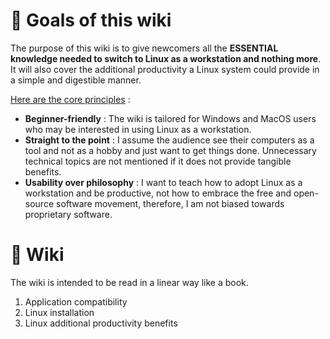 # 🎯 Goals of this wiki
The purpose of this wiki is to give newcomers all the **ESSENTIAL knowledge needed to switch to Linux as a workstation and nothing more**. It will also cover the additional productivity a Linux system could provide in a simple and digestible manner.

<ins>Here are the core principles</ins> :
- **Beginner-friendly** : The wiki is tailored for Windows and MacOS users who may be interested in using Linux as a workstation.
- **Straight to the point** : I assume the audience see their computers as a tool and not as a hobby and just want to get things done. Unnecessary technical topics are not mentioned if it does not provide tangible benefits.
- **Usability over philosophy** : I want to teach how to adopt Linux as a workstation and be productive, not how to embrace the free and open-source software movement, therefore, I am not biased towards proprietary software.

# 📖 Wiki
The wiki is intended to be read in a linear way like a book.

1. Application compatibility
2. Linux installation
3. Linux additional productivity benefits
